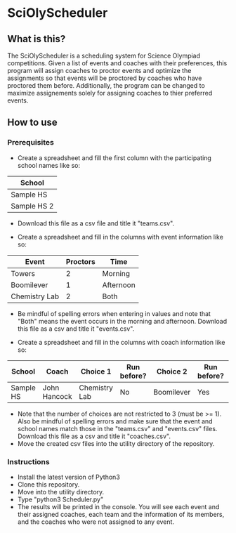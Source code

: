 # SciOlyScheduler
## What is this?
The SciOlyScheduler is a scheduling system for Science Olympiad competitions. Given a list of events and coaches with their preferences, this program will assign coaches to proctor events and optimize the assignments so that events will be proctored by coaches who have proctored them before. Additionally, the program can be changed to maximize assignements solely for assigning coaches to thier preferred events.
## How to use
### Prerequisites
- Create a spreadsheet and fill the first column with the participating school names like so:

| School |
| ------ |
| Sample HS |
| Sample HS 2 |

- Download this file as a csv file and title it "teams.csv".

- Create a spreadsheet and fill in the columns with event information like so:

| Event | Proctors | Time |
| ----- | -------- | ---- |
| Towers | 2 | Morning |
| Boomilever | 1 | Afternoon |
| Chemistry Lab | 2 | Both |

- Be mindful of spelling errors when entering in values and note that "Both" means the event occurs in the morning and afternoon. Download this file as a csv and title it "events.csv".

- Create a spreadsheet and fill in the columns with coach information like so:

| School | Coach | Choice 1 | Run before? | Choice 2 | Run before? | Choice 3 | Run before? |
| ------ | ------ | ------ | ------ | ------ | ------ | ------ | ------ |
| Sample HS | John Hancock | Chemistry Lab | No | Boomilever | Yes | Towers | No |

- Note that the number of choices are not restricted to 3 (must be >= 1). Also be mindful of spelling errors and make sure that the event and school names match those in the "teams.csv" and "events.csv" files. Download this file as a csv and title it "coaches.csv".
- Move the created csv files into the utility directory of the repository.

### Instructions 
- Install the latest version of Python3
- Clone this repository.
- Move into the utility directory.
- Type "python3 Scheduler.py"
- The results will be printed in the console. You will see each event and their assigned coaches, each team and the information of its members, and the coaches who were not assigned to any event. 
